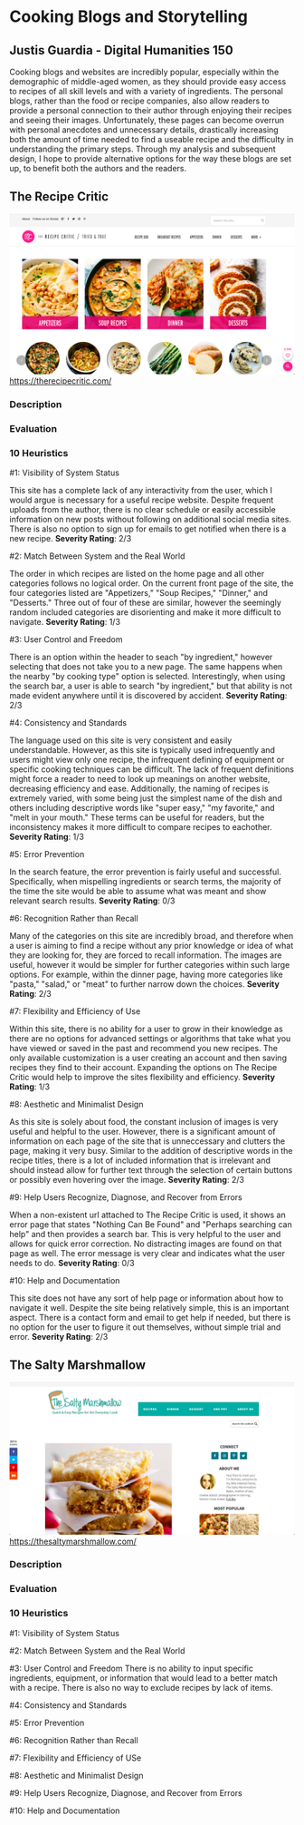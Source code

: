 # Cooking Blogs and Storytelling
## Justis Guardia - Digital Humanities 150
Cooking blogs and websites are incredibly popular, especially within the demographic of middle-aged women, as they should provide easy access to recipes of all skill levels and with a variety of ingredients. The personal blogs, rather than the food or recipe companies, also allow readers to provide a personal connection to their author through enjoying their recipes and seeing their images. Unfortunately, these pages can become overrun with personal anecdotes and unnecessary details, drastically increasing both the amount of time needed to find a useable recipe and the difficulty in understanding the primary steps. Through my analysis and subsequent design, I hope to provide alternative options for the way these blogs are set up, to benefit both the authors and the readers. 

## The Recipe Critic
![The Recipe Critic Homepage](./TRC-screenshot.png)
https://therecipecritic.com/

### Description


### Evaluation


### 10 Heuristics
#1: Visibility of System Status

This site has a complete lack of any interactivity from the user, which I would argue is necessary for a useful recipe website. Despite frequent uploads from the author, there is no clear schedule or easily accessible information on new posts without following on additional social media sites. There is also no option to sign up for emails to get notified when there is a new recipe.
**Severity Rating**: 2/3

#2: Match Between System and the Real World

The order in which recipes are listed on the home page and all other categories follows no logical order. On the current front page of the site, the four categories listed are "Appetizers," "Soup Recipes," "Dinner," and "Desserts." Three out of four of these are similar, however the seemingly random included categories are disorienting and make it more difficult to navigate.
**Severity Rating**: 1/3

#3: User Control and Freedom

There is an option within the header to seach "by ingredient," however selecting that does not take you to a new page. The same happens when the nearby "by cooking type" option is selected. Interestingly, when using the search bar, a user is able to search "by ingredient," but that ability is not made evident anywhere until it is discovered by accident.
**Severity Rating**: 2/3

#4: Consistency and Standards

The language used on this site is very consistent and easily understandable. However, as this site is typically used infrequently and users might view only one recipe, the infrequent defining of equipment or specific cooking techniques can be difficult. The lack of frequent definitions might force a reader to need to look up meanings on another website, decreasing efficiency and ease. Additionally, the naming of recipes is extremely varied, with some being just the simplest name of the dish and others including descriptive words like "super easy," "my favorite," and "melt in your mouth." These terms can be useful for readers, but the inconsistency makes it more difficult to compare recipes to eachother.
**Severity Rating**: 1/3

#5: Error Prevention

In the search feature, the error prevention is fairly useful and successful. Specifically, when mispelling ingredients or search terms, the majority of the time the site would be able to assume what was meant and show relevant search results. 
**Severity Rating**: 0/3

#6: Recognition Rather than Recall

Many of the categories on this site are incredibly broad, and therefore when a user is aiming to find a recipe without any prior knowledge or idea of what they are looking for, they are forced to recall information. The images are useful, however it would be simpler for further categories within such large options. For example, within the dinner page, having more categories like "pasta," "salad," or "meat" to further narrow down the choices.
**Severity Rating**: 2/3

#7: Flexibility and Efficiency of Use

Within this site, there is no ability for a user to grow in their knowledge as there are no options for advanced settings or algorithms that take what you have viewed or saved in the past and recommend you new recipes. The only available customization is a user creating an account and then saving recipes they find to their account. Expanding the options on The Recipe Critic would help to improve the sites flexibility and efficiency.
**Severity Rating**: 1/3

#8: Aesthetic and Minimalist Design

As this site is solely about food, the constant inclusion of images is very useful and helpful to the user. However, there is a significant amount of information on each page of the site that is unneccessary and clutters the page, making it very busy. Similar to the addition of descriptive words in the recipe titles, there is a lot of included information that is irrelevant and should instead allow for further text through the selection of certain buttons or possibly even hovering over the image. 
**Severity Rating**: 2/3

#9: Help Users Recognize, Diagnose, and Recover from Errors

When a non-existent url attached to The Recipe Critic is used, it shows an error page that states "Nothing Can Be Found" and "Perhaps searching can help" and then provides a search bar. This is very helpful to the user and allows for quick error correction. No distracting images are found on that page as well. The error message is very clear and indicates what the user needs to do.
**Severity Rating**: 0/3

#10: Help and Documentation

This site does not have any sort of help page or information about how to navigate it well. Despite the site being relatively simple, this is an important aspect. There is a contact form and email to get help if needed, but there is no option for the user to figure it out themselves, without simple trial and error.
**Severity Rating**: 2/3



## The Salty Marshmallow
![The Salty Marshmallow Homepage](./TSM-screenshot.png)
https://thesaltymarshmallow.com/

### Description


### Evaluation


### 10 Heuristics
#1: Visibility of System Status


#2: Match Between System and the Real World

#3: User Control and Freedom
There is no ability to input specific ingredients, equipment, or information that would lead to a better match with a recipe. There is also no way to exclude recipes by lack of items.

#4: Consistency and Standards

#5: Error Prevention

#6: Recognition Rather than Recall

#7: Flexibility and Efficiency of USe

#8: Aesthetic and Minimalist Design

#9: Help Users Recognize, Diagnose, and Recover from Errors

#10: Help and Documentation
